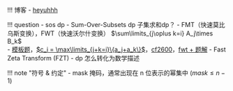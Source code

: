 


###  ###

!!! 博客
	- [heyuhhh](https://www.cnblogs.com/heyuhhh)

!!! question
	- sos dp - Sum-Over-Subsets dp 子集求和dp？
	- FMT（快速莫比乌斯变换），FWT（快速沃尔什变换）  $\sum\limits_{j\oplus k=i} A_j\times B_k$  
		- [模板题](https://www.luogu.com.cn/problem/P4717)，[$c_i = \max\limits_{j+k=i}\{a_j+a_k\}$](https://atcoder.jp/contests/arc100/tasks/arc100_c)，[cf2600](https://codeforces.com/contest/1208/problem/F)，[fwt + 题解](https://www.cnblogs.com/heyuhhh/p/11585358.html)
		- Fast Zeta Transform (FZT)
	- dp 怎么转化为数学描述


!!! note "符号 & 约定"
	- mask 掩码，通常出现在 n 位表示的幂集中 ($mask \le n-1$)



###  ###


